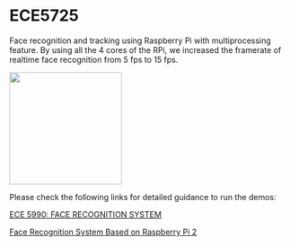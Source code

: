 # ECE5725
Face recognition and tracking using Raspberry Pi with multiprocessing feature. By using all the 4 cores of the RPi, we increased the framerate of realtime face recognition from 5 fps to 15 fps.

<img src="https://courses.cit.cornell.edu/ece5990/ECE5990_Fall15_FinalProjects/Andre_Heil/ece5990_final_report/img/demo1.jpg" width="200">

Please check the following links for detailed guidance to run the demos:

[ECE 5990: FACE RECOGNITION SYSTEM](https://courses.cit.cornell.edu/ece5990/ECE5990_Fall15_FinalProjects/Andre_Heil/ece5990_final_report/avh34_jr986.html)

[Face Recognition System Based on Raspberry Pi 2](http://jireren.github.io/blog/2016/02/27/face-recognition-system-based-on-raspberry-pi-2/)
